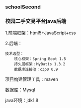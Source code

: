 ### schoolSecond
### 校园二手交易平台java后端
1.前端框架：html5+JavaScript+css

2.后端：

    技术选型：
        核心框架：Spring Boot 1.5
        持久层框架：MyBatis 1.3.2
        数据库连接池：c3p0 0.9
        
项目构建管理工具：maven

数据库：Mysql

java环境：jdk1.8
